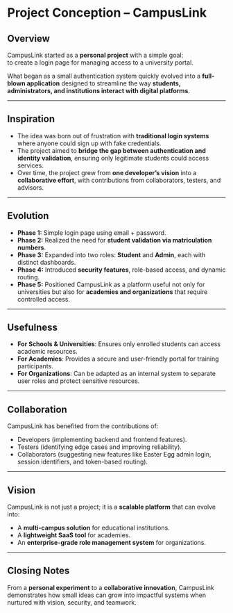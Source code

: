 # Project Conception – CampusLink

## Overview

CampusLink started as a **personal project** with a simple goal:  
to create a login page for managing access to a university portal.

What began as a small authentication system quickly evolved into a **full-blown application** designed to streamline the way **students, administrators, and institutions interact with digital platforms**.

---

## Inspiration

- The idea was born out of frustration with **traditional login systems** where anyone could sign up with fake credentials.
- The project aimed to **bridge the gap between authentication and identity validation**, ensuring only legitimate students could access services.
- Over time, the project grew from **one developer’s vision** into a **collaborative effort**, with contributions from collaborators, testers, and advisors.

---

## Evolution

- **Phase 1:** Simple login page using email + password.
- **Phase 2:** Realized the need for **student validation via matriculation numbers**.
- **Phase 3:** Expanded into two roles: **Student** and **Admin**, each with distinct dashboards.
- **Phase 4:** Introduced **security features**, role-based access, and dynamic routing.
- **Phase 5:** Positioned CampusLink as a platform useful not only for universities but also for **academies and organizations** that require controlled access.

---

## Usefulness

- **For Schools & Universities**: Ensures only enrolled students can access academic resources.
- **For Academies**: Provides a secure and user-friendly portal for training participants.
- **For Organizations**: Can be adapted as an internal system to separate user roles and protect sensitive resources.

---

## Collaboration

CampusLink has benefited from the contributions of:

- Developers (implementing backend and frontend features).
- Testers (identifying edge cases and improving reliability).
- Collaborators (suggesting new features like Easter Egg admin login, session identifiers, and token-based routing).

---

## Vision

CampusLink is not just a project; it is a **scalable platform** that can evolve into:

- A **multi-campus solution** for educational institutions.
- A **lightweight SaaS tool** for academies.
- An **enterprise-grade role management system** for organizations.

---

## Closing Notes

From a **personal experiment** to a **collaborative innovation**, CampusLink demonstrates how small ideas can grow into impactful systems when nurtured with vision, security, and teamwork.
